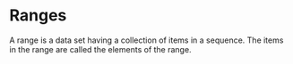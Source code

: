 # Ranges

A range is a data set having a collection of items in a sequence. The items in the range are called the elements of the range.
